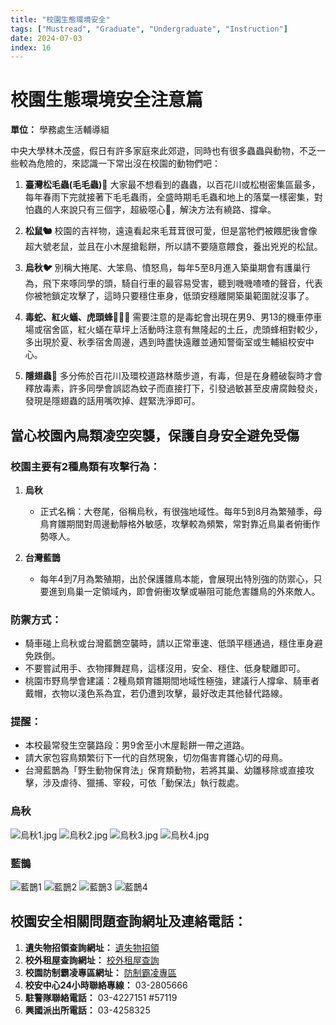 ```yaml
---
title: "校園生態環境安全"
tags: ["Mustread", "Graduate", "Undergraduate", "Instruction"]
date: 2024-07-03
index: 16
---
```

# 校園生態環境安全注意篇

**單位：** 學務處生活輔導組

中央大學林木茂盛，假日有許多家庭來此郊遊，同時也有很多蟲蟲與動物，不乏一些較為危險的，來認識一下常出沒在校園的動物們吧：

1. **臺灣松毛蟲(毛毛蟲)🐛**
   大家最不想看到的蟲蟲，以百花川或松樹密集區最多，每年春雨下完就接著下毛毛蟲雨，全盛時期毛毛蟲和地上的落葉一樣密集，對怕蟲的人來說只有三個字，超級噁心🤮，解決方法有繞路、撐傘。

2. **松鼠🐿**
   校園的吉祥物，遠遠看起來毛茸茸很可愛，但是當牠們被餵肥後會像超大號老鼠，並且在小木屋搶鬆餅，所以請不要隨意餵食，養出兇兇的松鼠。

3. **烏秋🐦**
   別稱大捲尾、大笨鳥、憤怒鳥，每年5至8月進入築巢期會有護巢行為，飛下來啄同學的頭，騎自行車的最容易受害，聽到嘰嘰喳喳的聲音，代表你被牠鎖定攻擊了，這時只要穩住車身，低頭安穩離開築巢範圍就沒事了。

4. **毒蛇、紅火蟻、虎頭蜂🐍🐜🐝**
   需要注意的是毒蛇會出現在男9、男13的機車停車場或宿舍區，紅火蟻在草坪上活動時注意有無隆起的土丘，虎頭蜂相對較少，多出現於夏、秋季宿舍周邊，遇到時盡快遠離並通知警衛室或生輔組校安中心。

5. **隱翅蟲🦟**
   多分佈於百花川及環校道路林蔭步道，有毒，但是在身體破裂時才會釋放毒素，許多同學會誤認為蚊子而直接打下，引發過敏甚至皮膚腐蝕發炎，發現是隱翅蟲的話用嘴吹掉、趕緊洗淨即可。

## 當心校園內鳥類凌空突襲，保護自身安全避免受傷

### 校園主要有2種鳥類有攻擊行為：
1. **烏秋**
   - 正式名稱：大卷尾，俗稱烏秋，有很強地域性。每年5到8月為繁殖季，母鳥育雛期間對周邊動靜格外敏感，攻擊較為頻繁，常對靠近鳥巢者俯衝作勢啄人。

2. **台灣藍鵲**
   - 每年4到7月為繁殖期，出於保護雛鳥本能，會展現出特別強的防禦心，只要進到鳥巢一定領域內，即會俯衝攻擊或嚇阻可能危害雛鳥的外來敵人。

### 防禦方式：
- 騎車碰上烏秋或台灣藍鵲空襲時，請以正常車速、低頭平穩通過，穩住車身避免跌倒。
- 不要嘗試用手、衣物揮舞趕鳥，這樣沒用，安全、穩住、低身駛離即可。
- 桃園市野鳥學會建議：2種鳥類育雛期間地域性極強，建議行人撐傘、騎車者戴帽，衣物以淺色系為宜，若仍遭到攻擊，最好改走其他替代路線。

### 提醒：
- 本校最常發生空襲路段：男9舍至小木屋鬆餅一帶之道路。
- 請大家包容鳥類繁衍下一代的自然現象，切勿傷害育雛心切的母鳥。
- 台灣藍鵲為「野生動物保育法」保育類動物，若將其巢、幼雛移除或直接攻擊，涉及虐待、獵捕、宰殺，可依「動保法」執行裁處。

### 烏秋

![烏秋1.jpg](https://github.com/NCU-FRESH/2024-blog/blob/main/%E6%A0%A1%E5%9C%92%E7%94%9F%E6%85%8B%E7%92%B0%E5%A2%83%E5%AE%89%E5%85%A8%E6%B3%A8%E6%84%8F%E7%AF%87-2/%E7%83%8F%E7%A7%8B1.jpg?raw=true)
![烏秋2.jpg](https://github.com/NCU-FRESH/2024-blog/blob/main/%E6%A0%A1%E5%9C%92%E7%94%9F%E6%85%8B%E7%92%B0%E5%A2%83%E5%AE%89%E5%85%A8%E6%B3%A8%E6%84%8F%E7%AF%87-2/%E7%83%8F%E7%A7%8B2.jpg?raw=true)
![烏秋3.jpg](https://github.com/NCU-FRESH/2024-blog/blob/main/%E6%A0%A1%E5%9C%92%E7%94%9F%E6%85%8B%E7%92%B0%E5%A2%83%E5%AE%89%E5%85%A8%E6%B3%A8%E6%84%8F%E7%AF%87-2/%E7%83%8F%E7%A7%8B3.jpg?raw=true)
![烏秋4.jpg](https://github.com/NCU-FRESH/2024-blog/blob/main/%E6%A0%A1%E5%9C%92%E7%94%9F%E6%85%8B%E7%92%B0%E5%A2%83%E5%AE%89%E5%85%A8%E6%B3%A8%E6%84%8F%E7%AF%87-2/%E7%83%8F%E7%A7%8B4.jpg?raw=true)
### 藍鵲
![藍鵲1](https://github.com/NCU-FRESH/2024-blog/blob/main/%E6%A0%A1%E5%9C%92%E7%94%9F%E6%85%8B%E7%92%B0%E5%A2%83%E5%AE%89%E5%85%A8%E6%B3%A8%E6%84%8F%E7%AF%87-2/%E8%97%8D%E9%B5%B21.jpg?raw=true)
![藍鵲2](https://github.com/NCU-FRESH/2024-blog/blob/main/%E6%A0%A1%E5%9C%92%E7%94%9F%E6%85%8B%E7%92%B0%E5%A2%83%E5%AE%89%E5%85%A8%E6%B3%A8%E6%84%8F%E7%AF%87-2/%E8%97%8D%E9%B5%B22.jpg?raw=true)
![藍鵲3](https://github.com/NCU-FRESH/2024-blog/blob/main/%E6%A0%A1%E5%9C%92%E7%94%9F%E6%85%8B%E7%92%B0%E5%A2%83%E5%AE%89%E5%85%A8%E6%B3%A8%E6%84%8F%E7%AF%87-2/%E8%97%8D%E9%B5%B23.jpg?raw=true)
![藍鵲4](https://github.com/NCU-FRESH/2024-blog/blob/main/%E6%A0%A1%E5%9C%92%E7%94%9F%E6%85%8B%E7%92%B0%E5%A2%83%E5%AE%89%E5%85%A8%E6%B3%A8%E6%84%8F%E7%AF%87-2/%E8%97%8D%E9%B5%B24.jpg?raw=true)
## 校園安全相關問題查詢網址及連絡電話：

1. **遺失物招領查詢網址：** [遺失物招領](https://military.ncu.edu.tw/LAF/index.php)
2. **校外租屋查詢網址：** [校外租屋查詢](https://military.ncu.edu.tw/house/housing.php)
3. **校園防制霸凌專區網址：** [防制霸凌專區](https://military.ncu.edu.tw/anti_bullying/index.php)
4. **校安中心24小時聯絡專線：** 03-2805666
5. **駐警隊聯絡電話：** 03-4227151 #57119
6. **興國派出所電話：** 03-4258325
